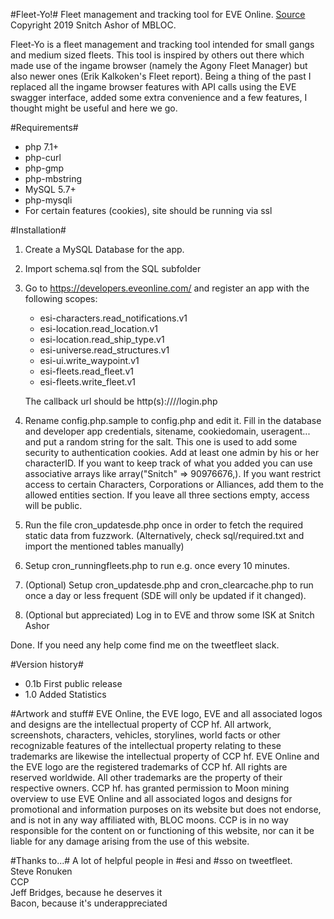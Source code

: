 #Fleet-Yo!#
Fleet management and tracking tool for EVE Online.
[Source](https://bitbucket.org/snitchashor/fleet-yo/src/master/)
Copyright 2019 Snitch Ashor of MBLOC.

Fleet-Yo is a fleet management and tracking tool intended for small gangs and medium sized fleets. This tool is inspired by others out there which made use of the ingame browser (namely the Agony Fleet Manager) but also newer ones (Erik Kalkoken's Fleet report). Being a thing of the past I replaced all the ingame browser features with API calls using the EVE swagger interface, added some extra convenience and a few features, I thought might be useful and here we go.

#Requirements#
+ php 7.1+
+ php-curl
+ php-gmp
+ php-mbstring
+ MySQL 5.7+
+ php-mysqli
+ For certain features (cookies), site should be running via ssl

#Installation#

1. Create a MySQL Database for the app.
2. Import schema.sql from the SQL subfolder
3. Go to https://developers.eveonline.com/ and register an app with the following scopes:
    + esi-characters.read_notifications.v1
    + esi-location.read_location.v1
    + esi-location.read_ship_type.v1
    + esi-universe.read_structures.v1
    + esi-ui.write_waypoint.v1
    + esi-fleets.read_fleet.v1
    + esi-fleets.write_fleet.v1

    The callback url should be http(s)://<domain>/<app path>/login.php

4. Rename config.php.sample to config.php and edit it. Fill in the database and developer app credentials, sitename, cookiedomain, useragent... and put a random string for the salt. This one is used to add some security to authentication cookies. Add at least one admin by his or her characterID. If you want to keep track of what you added you can use associative arrays like array("Snitch" => 90976676,). If you want restrict access to certain Characters, Corporations or Alliances, add them to the allowed entities section. If you leave all three sections empty, access will be public.
5. Run the file cron_updatesde.php once in order to fetch the required static data from fuzzwork. (Alternatively, check sql/required.txt and import the mentioned tables manually)
6. Setup cron_runningfleets.php to run e.g. once every 10 minutes.
7. (Optional) Setup cron_updatesde.php and cron_clearcache.php to run once a day or less frequent (SDE will only be updated if it changed).
8. (Optional but appreciated) Log in to EVE and throw some ISK at Snitch Ashor

Done. If you need any help come find me on the tweetfleet slack.

#Version history#

+ 0.1b First public release
+ 1.0 Added Statistics

#Artwork and stuff#
EVE Online, the EVE logo, EVE and all associated logos and designs are the intellectual property of CCP hf. All artwork, screenshots, characters, vehicles, storylines, world facts or other recognizable features of the intellectual property relating to these trademarks are likewise the intellectual property of CCP hf. EVE Online and the EVE logo are the registered trademarks of CCP hf. All rights are reserved worldwide. All other trademarks are the property of their respective owners. CCP hf. has granted permission to Moon mining overview to use EVE Online and all associated logos and designs for promotional and information purposes on its website but does not endorse, and is not in any way affiliated with, BLOC moons. CCP is in no way responsible for the content on or functioning of this website, nor can it be liable for any damage arising from the use of this website.

#Thanks to...#
A lot of helpful people in #esi and #sso on tweetfleet.  
Steve Ronuken  
CCP  
Jeff Bridges, because he deserves it  
Bacon, because it's underappreciated  

